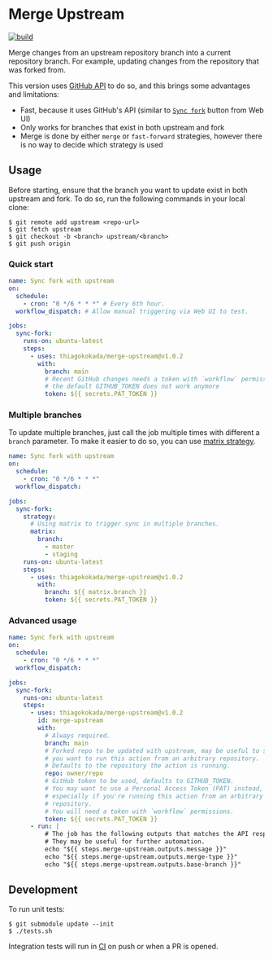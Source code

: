 # Merge Upstream

[![build](https://github.com/thiagokokada/merge-upstream/actions/workflows/build.yml/badge.svg)](https://github.com/thiagokokada/merge-upstream/actions/workflows/build.yml)

Merge changes from an upstream repository branch into a current
repository branch. For example, updating changes from the repository
that was forked from.

This version uses
[GitHub API](https://docs.github.com/en/rest/branches/branches?apiVersion=2022-11-28#sync-a-fork-branch-with-the-upstream-repository)
to do so, and this brings some advantages and limitations:

- Fast, because it uses GitHub's API (similar to
  [`Sync fork`](https://docs.github.com/en/pull-requests/collaborating-with-pull-requests/working-with-forks/syncing-a-fork#syncing-a-fork-branch-from-the-web-ui)
  button from Web UI)
- Only works for branches that exist in both upstream and fork
- Merge is done by either `merge` or `fast-forward` strategies, however
there is no way to decide which strategy is used

## Usage

Before starting, ensure that the branch you want to update exist in both
upstream and fork. To do so, run the following commands in your local clone:

```console
$ git remote add upstream <repo-url>
$ git fetch upstream
$ git checkout -b <branch> upstream/<branch>
$ git push origin
```

### Quick start

```yaml
name: Sync fork with upstream
on:
  schedule:
    - cron: "0 */6 * * *" # Every 6th hour.
  workflow_dispatch: # Allow manual triggering via Web UI to test.

jobs:
  sync-fork:
    runs-on: ubuntu-latest
    steps:
      - uses: thiagokokada/merge-upstream@v1.0.2
        with:
          branch: main
          # Recent GitHub changes needs a token with `workflow` permissions, so
          # the default GITHUB_TOKEN does not work anymore
          token: ${{ secrets.PAT_TOKEN }}
```

### Multiple branches

To update multiple branches, just call the job multiple times with
different a `branch` parameter. To make it easier to do so, you can use
[matrix strategy](https://docs.github.com/en/actions/using-jobs/using-a-matrix-for-your-jobs).

```yaml
name: Sync fork with upstream
on:
  schedule:
    - cron: "0 */6 * * *"
  workflow_dispatch:

jobs:
  sync-fork:
    strategy:
      # Using matrix to trigger sync in multiple branches.
      matrix:
        branch:
          - master
          - staging
    runs-on: ubuntu-latest
    steps:
      - uses: thiagokokada/merge-upstream@v1.0.2
        with:
          branch: ${{ matrix.branch }}
          token: ${{ secrets.PAT_TOKEN }}
```

### Advanced usage

```yaml
name: Sync fork with upstream
on:
  schedule:
    - cron: "0 */6 * * *"
  workflow_dispatch:

jobs:
  sync-fork:
    runs-on: ubuntu-latest
    steps:
      - uses: thiagokokada/merge-upstream@v1.0.2
        id: merge-upstream
        with:
          # Always required.
          branch: main
          # Forked repo to be updated with upstream, may be useful to set if
          # you want to run this action from an arbitrary repository.
          # Defaults to the repository the action is running.
          repo: owner/repo
          # GitHub token to be used, defaults to GITHUB_TOKEN.
          # You may want to use a Personal Access Token (PAT) instead,
          # especially if you're running this action from an arbitrary
          # repository.
          # You will need a token with `workflow` permissions.
          token: ${{ secrets.PAT_TOKEN }}
      - run: |
          # The job has the following outputs that matches the API response.
          # They may be useful for further automation.
          echo "${{ steps.merge-upstream.outputs.message }}"
          echo "${{ steps.merge-upstream.outputs.merge-type }}"
          echo "${{ steps.merge-upstream.outputs.base-branch }}"
```

## Development

To run unit tests:

```console
$ git submodule update --init
$ ./tests.sh
```

Integration tests will run in [CI](./github/workflows/build.yml) on push or
when a PR is opened.
